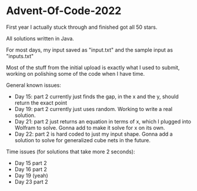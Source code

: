 # Advent-Of-Code-2022

First year I actually stuck through and finished got all 50 stars. 

All solutions written in Java.

For most days, my input saved as "input.txt" and the sample input as "inputs.txt"

Most of the stuff from the initial upload is exactly what I used to submit, working on polishing some of the code when I have time.

General known issues:
- Day 15: part 2 currently just finds the gap, in the x and the y, should return the exact point
- Day 19: part 2 currently just uses random. Working to write a real solution.
- Day 21: part 2 just returns an equation in terms of x, which I plugged into Wolfram to solve. Gonna add to make it solve for x on its own.
- Day 22: part 2 is hard coded to just my input shape. Gonna add a solution to solve for generalized cube nets in the future.

Time issues (for solutions that take more 2 seconds):
- Day 15 part 2
- Day 16 part 2 
- Day 19 (yeah)
- Day 23 part 2
